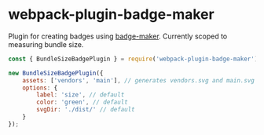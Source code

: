 # webpack-plugin-badge-maker

Plugin for creating badges using [badge-maker](https://www.npmjs.com/package/badge-maker). Currently scoped to measuring bundle size.

```js
const { BundleSizeBadgePlugin } = require('webpack-plugin-badge-maker');

new BundleSizeBadgePlugin({
    assets: ['vendors', 'main'], // generates vendors.svg and main.svg
    options: {
        label: 'size', // default
        color: 'green', // default
        svgDir: './dist/' // default
    }
});
```


